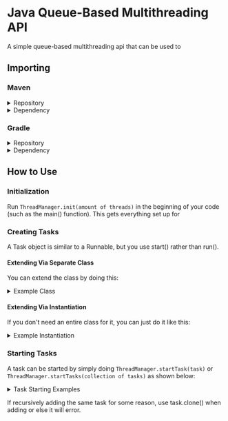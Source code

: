 # Java Queue-Based Multithreading API
 A simple queue-based multithreading api that can be used to 

## Importing
### Maven
<details>
<summary>Repository</summary>

```xml
<repository>
    <id>Java-Queue-Multithread-repo</id>
    <url>https://github.com/HyperCodec/Java-Queue-Multithread/raw/mvn-repo/</url>
    <snapshots>
        <enabled>true</enabled>
        <updatePolicy>always</updatePolicy>
    </snapshots>
</repository>
```
</details>

<details>
<summary>Dependency</summary>

```xml
<dependency>
    <groupId>me.hypercodec</groupId>
    <artifactId>java-queue-multithread</artifactId>
    <version>1.0</version> <!-- replace with latest release version (Intellij should prompt you) -->
</dependency>
```
</details>

### Gradle
<details>
<summary>Repository</summary>

```gradle
repositories: {
   maven {
      url "https://github.com/HyperCodec/Java-Queue-Multithread/raw/mvn-repo/"
   }
   
   // ...
}
```
</details>

<details>
<summary>Dependency</summary>

```gradle
dependencies: {
   implementation("me.hypercodec:java-queue-multithread:1.0") // replace with latest release version (Intellij should prompt you)
   
   // ...
}
```
</details>

## How to Use

### Initialization
Run `ThreadManager.init(amount of threads)` in the beginning of your code (such as the main() function). This gets everything set up for 

### Creating Tasks
A Task object is similar to a Runnable, but you use start() rather than run(). 

#### Extending Via Separate Class
You can extend the class by doing this:
<details>
<summary>Example Class</summary>

```java
public class ExampleTask extends Task {
    @Override
    public void start() {
        // code here   
    }
}
```
</details>

#### Extending Via Instantiation
If you don't need an entire class for it, you can just do it like this: 

<details>
<summary>Example Instantiation</summary>

```java
Task task = new Task() {
    @Override
    public void start() {
        // code here
    }
};
```
</details>

### Starting Tasks
A task can be started by simply doing `ThreadManager.startTask(task)` or `ThreadManager.startTasks(collection of tasks)` as shown below:

<details>
<summary>Task Starting Examples</summary>

```java 
// Somewhere during startup
ThreadManager.init();

// --------------------------------

// Using ExampleTask from earlier and startTask()
Task task = new ExampleTask();

ThreadManager.startTask(task);
    
// --------------------------------

// Using the other method of Task extension and a List of Tasks
List<Task> tasks = new ArrayList<>();

for(int i = 0; i < 1000; i++) {
    tasks.add(new Task() {
        @Override
        public void start() {
            for(int i2 = 0; i2 < 100; i2++) {
                System.out.println(String.format("%s from task %s in thread %s", i2, i, this.parent.getName()));
            }
        }
    });
}

ThreadManager.startTasks(tasks);
```
</details>

If recursively adding the same task for some reason, use task.clone() when adding or else it will error.

